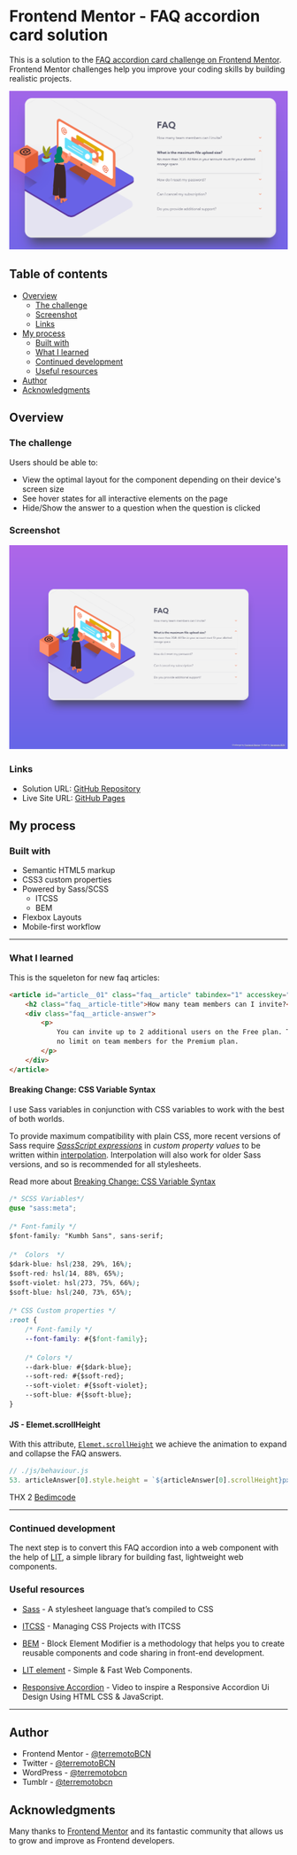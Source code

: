 # Frontend Mentor - FAQ accordion card solution

This is a solution to the [FAQ accordion card challenge on Frontend Mentor](https://www.frontendmentor.io/challenges/faq-accordion-card-XlyjD0Oam). Frontend Mentor challenges help you improve your coding skills by building realistic projects.

![FAQ accordion component](./screenshots/01%20Screenshot%202022-04-05%20-%20Frontend%20Mentor%20FAQ%20Accordion%20Card.png)

## Table of contents

-   [Overview](#overview)
    -   [The challenge](#the-challenge)
    -   [Screenshot](#screenshot)
    -   [Links](#links)
-   [My process](#my-process)
    -   [Built with](#built-with)
    -   [What I learned](#what-i-learned)
    -   [Continued development](#continued-development)
    -   [Useful resources](#useful-resources)
-   [Author](#author)
-   [Acknowledgments](#acknowledgments)

## Overview

### The challenge

Users should be able to:

-   View the optimal layout for the component depending on their device's screen size
-   See hover states for all interactive elements on the page
-   Hide/Show the answer to a question when the question is clicked

### Screenshot

![Screenshot](./screenshots/03%20Screenshot%202022-04-05%20-%20Frontend%20Mentor%20FAQ%20Accordion%20Card.png)

### Links

-   Solution URL: [GitHub Repository](https://github.com/terremotoBCN/faq-accordion-card-main)
-   Live Site URL: [GitHub Pages](https://terremotobcn.github.io/faq-accordion-card-main/)

## My process

### Built with

-   Semantic HTML5 markup
-   CSS3 custom properties
-   Powered by Sass/SCSS
    -   ITCSS
    -   BEM
-   Flexbox Layouts
-   Mobile-first workflow

---

### What I learned

<!-- Use this section to recap over some of your major learnings while working through this project. Writing these out and providing code samples of areas you want to highlight is a great way to reinforce your own knowledge. -->

This is the squeleton for new faq articles:

```html
<article id="article__01" class="faq__article" tabindex="1" accesskey="1">
	<h2 class="faq__article-title">How many team members can I invite?</h2>
	<div class="faq__article-answer">
		<p>
			You can invite up to 2 additional users on the Free plan. There is
			no limit on team members for the Premium plan.
		</p>
	</div>
</article>
```

#### Breaking Change: CSS Variable Syntax

I use Sass variables in conjunction with CSS variables to work with the best of both worlds.

To provide maximum compatibility with plain CSS, more recent versions of Sass require [_SassScript expressions_](https://sass-lang.com/documentation/syntax/structure#expressions) in _custom property values_ to be written within [interpolation](https://sass-lang.com/documentation/interpolation). Interpolation will also work for older Sass versions, and so is recommended for all stylesheets.

Read more about [Breaking Change: CSS Variable Syntax](https://sass-lang.com/documentation/breaking-changes/css-vars)

```css
/* SCSS Variables*/
@use "sass:meta";

/* Font-family */
$font-family: "Kumbh Sans", sans-serif;

/*	Colors	*/
$dark-blue: hsl(238, 29%, 16%);
$soft-red: hsl(14, 88%, 65%);
$soft-violet: hsl(273, 75%, 66%);
$soft-blue: hsl(240, 73%, 65%);

/* CSS Custom properties */
:root {
	/* Font-family */
	--font-family: #{$font-family};

	/* Colors */
	--dark-blue: #{$dark-blue};
	--soft-red: #{$soft-red};
	--soft-violet: #{$soft-violet};
	--soft-blue: #{$soft-blue};
}
```

#### JS - Elemet.scrollHeight

With this attribute, [`Elemet.scrollHeight`](https://developer.mozilla.org/es/docs/Web/API/Element/scrollHeight) we achieve the animation to expand and collapse the FAQ answers.

```js
// ./js/behaviour.js
53. articleAnswer[0].style.height = `${articleAnswer[0].scrollHeight}px`;
```

THX 2 [ Bedimcode ](https://www.youtube.com/watch?v=-ZblPRBjJJw)

---

### Continued development

The next step is to convert this FAQ accordion into a web component with the help of [LIT](https://lit.dev), a simple library for building fast, lightweight web components.

### Useful resources

-   [Sass](https://sass-lang.com/documentation) - A stylesheet language that’s
    compiled to CSS

<!-- -   [minireset.css](https://jgthms.com/minireset.css/) - A tiny modern CSS reset -->

-   [ITCSS](https://speakerdeck.com/dafed/managing-css-projects-with-itcss?slide=5) -
    Managing CSS Projects with ITCSS

-   [BEM](http://getbem.com/) - Block Element Modifier is a methodology that
    helps you to create reusable components and code sharing in front-end
    development.

-   [LIT element](https://lit.dev/) - Simple & Fast Web Components.

-   [Responsive Accordion](https://youtu.be/-ZblPRBjJJw) - Video to inspire a Responsive Accordion Ui Design Using HTML CSS & JavaScript.

---

## Author

-   Frontend Mentor -
    [@terremotoBCN](https://www.frontendmentor.io/profile/terremotoBCN)
-   Twitter - [@terremotoBCN](https://www.twitter.com/terremotoBCN)
-   WordPress - [@terremotobcn](https://terremotobcn.wordpress.com/)
-   Tumblr - [@terremotobcn](https://terremotobcn.tumblr.com/)

## Acknowledgments

Many thanks to [Frontend Mentor](https://www.frontendmentor.io) and its
fantastic community that allows us to grow and improve as Frontend developers.
